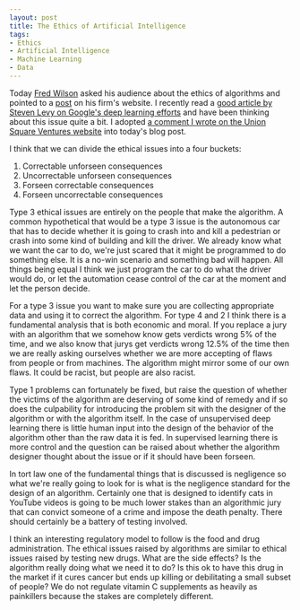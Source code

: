 ```yaml
---
layout: post
title: The Ethics of Artificial Intelligence
tags: 
- Ethics
- Artificial Intelligence
- Machine Learning
- Data
---
```

Today [Fred Wilson](http://www.avc.com/) asked his audience about the ethics of algorithms and pointed to a [post](https://www.usv.com/topic/the-ethics-of-algorithms) on his firm's website. I recently read a [good article by Steven Levy on Google's deep learning efforts](https://medium.com/backchannel/google-search-will-be-your-next-brain-5207c26e4523) and have been thinking about this issue quite a bit. I adopted [a comment I wrote on the Union Square Ventures website](https://www.usv.com/topic/the-ethics-of-algorithms#comment-1834792296) into today's blog post.

I think that we can divide the ethical issues into a four buckets:

1. Correctable unforseen consequences
2. Uncorrectable unforseen consequences
3. Forseen correctable consequences
4. Forseen uncorrectable consequences

Type 3 ethical issues are entirely on the people that make the algorithm. A common hypothetical that would be a type 3 issue is the autonomous car that has to decide whether it is going to crash into and kill a pedestrian or crash into some kind of building and kill the driver. We already know what we want the car to do, we're just scared that it might be programmed to do something else. It is a no-win scenario and something bad will happen. All things being equal I think we just program the car to do what the driver would do, or let the automation cease control of the car at the moment and let the person decide.

For a type 3 issue you want to make sure you are collecting appropriate data and using it to correct the algorithm. For type 4 and 2 I think there is a fundamental analysis that is both economic and moral. If you replace a jury with an algorithm that we somehow know gets verdicts wrong 5% of the time, and we also know that jurys get verdicts wrong 12.5% of the time then we are really asking ourselves whether we are more accepting of flaws from people or from machines. The algorithm might mirror some of our own flaws. It could be racist, but people are also racist.

Type 1 problems can fortunately be fixed, but raise the question of whether the victims of the algorithm are deserving of some kind of remedy and if so does the culpability for introducing the problem sit with the designer of the algorithm or with the algorithm itself. In the case of unsupervised deep learning there is little human input into the design of the behavior of the algorithm other than the raw data it is fed. In supervised learning there is more control and the question can be raised about whether the algorithm designer thought about the issue or if it should have been forseen.

In tort law one of the fundamental things that is discussed is negligence so what we're really going to look for is what is the negligence standard for the design of an algorithm. Certainly one that is designed to identify cats in YouTube videos is going to be much lower stakes than an algorithmic jury that can convict someone of a crime and impose the death penalty. There should certainly be a battery of testing involved.

I think an interesting regulatory model to follow is the food and drug administration. The ethical issues raised by algorithms are similar to ethical issues raised by testing new drugs. What are the side effects? Is the algorithm really doing what we need it to do? Is this ok to have this drug in the market if it cures cancer but ends up killing or debilitating a small subset of people? We do not regulate vitamin C supplements as heavily as painkillers because the stakes are completely different.
